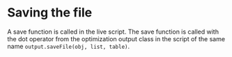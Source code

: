 # Saving the file
A save function is called in the live script. The save function is called with the dot operator from the optimization output class in the script of the same name `output.saveFile(obj, list, table)`.


